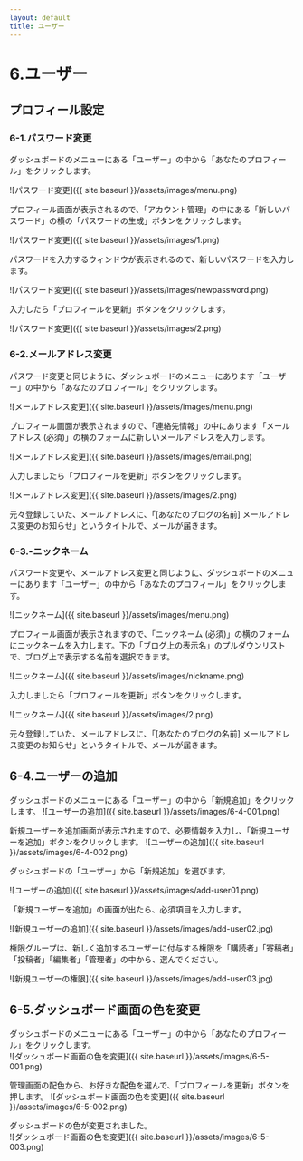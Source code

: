 ```yaml
---
layout: default
title: ユーザー
---
```

# 6.ユーザー

## プロフィール設定

### 6-1.パスワード変更

ダッシュボードのメニューにある「ユーザー」の中から「あなたのプロフィール」をクリックします。

![パスワード変更]({{ site.baseurl }}/assets/images/menu.png)

プロフィール画面が表示されるので、「アカウント管理」の中にある「新しいパスワード」の横の「パスワードの生成」ボタンをクリックします。

![パスワード変更]({{ site.baseurl }}/assets/images/1.png)

パスワードを入力するウィンドウが表示されるので、新しいパスワードを入力します。

![パスワード変更]({{ site.baseurl }}/assets/images/newpassword.png)

入力したら「プロフィールを更新」ボタンをクリックします。

![パスワード変更]({{ site.baseurl }}/assets/images/2.png)


### 6-2.メールアドレス変更

パスワード変更と同じように、ダッシュボードのメニューにあります「ユーザー」の中から「あなたのプロフィール」をクリックします。

![メールアドレス変更]({{ site.baseurl }}/assets/images/menu.png)

プロフィール画面が表示されますので、「連絡先情報」の中にあります「メールアドレス (必須)」の横のフォームに新しいメールアドレスを入力します。

![メールアドレス変更]({{ site.baseurl }}/assets/images/email.png)

入力しましたら「プロフィールを更新」ボタンをクリックします。

![メールアドレス変更]({{ site.baseurl }}/assets/images/2.png)

元々登録していた、メールアドレスに、「[あなたのブログの名前] メールアドレス変更のお知らせ」というタイトルで、メールが届きます。


### 6-3.-ニックネーム

パスワード変更や、メールアドレス変更と同じように、ダッシュボードのメニューにあります「ユーザー」の中から「あなたのプロフィール」をクリックします。

![ニックネーム]({{ site.baseurl }}/assets/images/menu.png)

プロフィール画面が表示されますので、「ニックネーム (必須)」の横のフォームにニックネームを入力します。下の「ブログ上の表示名」のプルダウンリストで、ブログ上で表示する名前を選択できます。

![ニックネーム]({{ site.baseurl }}/assets/images/nickname.png)

入力しましたら「プロフィールを更新」ボタンをクリックします。

![ニックネーム]({{ site.baseurl }}/assets/images/2.png)

元々登録していた、メールアドレスに、「[あなたのブログの名前] メールアドレス変更のお知らせ」というタイトルで、メールが届きます。

## 6-4.ユーザーの追加

ダッシュボードのメニューにある「ユーザー」の中から「新規追加」をクリックします。
![ユーザーの追加]({{ site.baseurl }}/assets/images/6-4-001.png)

新規ユーザーを追加画面が表示されますので、必要情報を入力し、「新規ユーザーを追加」ボタンをクリックします。
![ユーザーの追加]({{ site.baseurl }}/assets/images/6-4-002.png)

ダッシュボードの「ユーザー」から「新規追加」を選びます。

![ユーザーの追加]({{ site.baseurl }}/assets/images/add-user01.png)

「新規ユーザーを追加」の画面が出たら、必須項目を入力します。

![新規ユーザーの追加]({{ site.baseurl }}/assets/images/add-user02.jpg)

権限グループは、新しく追加するユーザーに付与する権限を「購読者」「寄稿者」「投稿者」「編集者」「管理者」の中から、選んでください。

![新規ユーザーの権限]({{ site.baseurl }}/assets/images/add-user03.jpg)


## 6-5.ダッシュボード画面の色を変更

ダッシュボードのメニューにある「ユーザー」の中から「あなたのプロフィール」をクリックします。  
![ダッシュボード画面の色を変更]({{ site.baseurl }}/assets/images/6-5-001.png)

管理画面の配色から、お好きな配色を選んで、「プロフィールを更新」ボタンを押します。
![ダッシュボード画面の色を変更]({{ site.baseurl }}/assets/images/6-5-002.png)

ダッシュボードの色が変更されました。  
![ダッシュボード画面の色を変更]({{ site.baseurl }}/assets/images/6-5-003.png)
